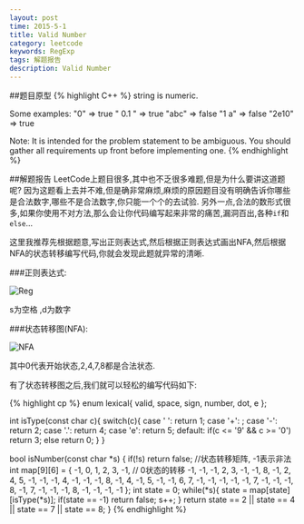 ```yaml
---
layout: post
time: 2015-5-1
title: Valid Number
category: leetcode
keywords: RegExp
tags: 解题报告
description: Valid Number
---
```


##题目原型
{% highlight C++ %}
string is numeric.
    
Some examples:
    "0" => true
    " 0.1 " => true
    "abc" => false
    "1 a" => false
    "2e10" => true

Note: It is intended for the problem statement to be ambiguous. You should gather all requirements up front before implementing one.
{% endhighlight %}

##解题报告
LeetCode上题目很多,其中也不乏很多难题,但是为什么要讲这道题呢? 因为这题看上去并不难,但是确非常麻烦,麻烦的原因题目没有明确告诉你哪些是合法数字,哪些不是合法数字,你只能一个个的去试验. 另外一点,合法的数形式很多,如果你使用不对方法,那么会让你代码编写起来非常的痛苦,漏洞百出,各种`if`和`else`...

这里我推荐先根据题意,写出正则表达式,然后根据正则表达式画出NFA,然后根据NFA的状态转移编写代码,你就会发现此题就异常的清晰.

###正则表达式:

![Reg](https://github.com/sosohu/sosohu.github.io/assets/image/posts/2015-5-1-LeetCode/RegExp.png)

s为空格 ,d为数字

###状态转移图(NFA):

![NFA](https://github.com/sosohu/sosohu.github.io/assets/image/posts/2015-5-1-LeetCode/NFA.png)

其中0代表开始状态,2,4,7,8都是合法状态.

有了状态转移图之后,我们就可以轻松的编写代码如下:

{% highlight cp %}
enum lexical{ valid, space, sign, number, dot, e };

int isType(const char c){
    switch(c){
        case ' ': return 1;
        case '+': ;
        case '-': return 2;
        case '.': return 4;
        case 'e': return 5;
        default: if(c <= '9' && c >= '0')   return 3;
                 else return 0;
    }
}

bool isNumber(const char *s) {
    if(!s)   return false;
    //状态转移矩阵, -1表示非法
    int map[9][6] = {
        -1, 0, 1, 2, 3, -1,  // 0状态的转移
        -1, -1, -1, 2, 3, -1,
        -1, 8, -1, 2, 4, 5,
        -1, -1, -1, 4, -1, -1,
        -1, 8, -1, 4, -1, 5,
        -1, -1, 6, 7, -1, -1,
        -1, -1, -1, 7, -1, -1,
        -1, 8, -1, 7, -1, -1,
        -1, 8, -1, -1, -1, -1 
    };
    int state = 0;
    while(*s){
        state = map[state][isType(*s)];
        if(state == -1)   return false;
        s++;
    }
    return state == 2 || state == 4 || state == 7 || state == 8;
}
{% endhighlight %}
